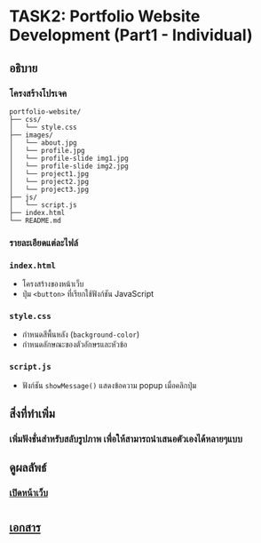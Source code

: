 # TASK2: Portfolio Website Development (Part1 - Individual)

## อธิบาย
### โครงสร้างโปรเจค
    portfolio-website/
    ├── css/
    │   └── style.css 
    ├── images/
    │   └── about.jpg
    │   └── profile.jpg
    │   └── profile-slide img1.jpg
    │   └── profile-slide img2.jpg
    │   └── project1.jpg
    │   └── project2.jpg
    │   └── project3.jpg
    ├── js/
    │   └── script.js
    ├── index.html
    └── README.md

### รายละเอียดแต่ละไฟล์
### `index.html`
- โครงสร้างของหน้าเว็บ
- ปุ่ม `<button>` ที่เรียกใช้ฟังก์ชัน JavaScript

### `style.css`
- กำหนดสีพื้นหลัง (`background-color`)
- กำหนดลักษณะของตัวอักษรและหัวข้อ

### `script.js`
- ฟังก์ชัน `showMessage()` แสดงข้อความ popup เมื่อคลิกปุ่ม

## สิ่งที่ทำเพิ่ม
### เพิ่มฟังชั่นสำหรับสลับรูปภาพ เพื่อให้สามารถนำเสนอตัวเองได้หลายๆแบบ

## ดูผลลัพธ์
### [เปิดหน้าเว็บ](https://precious-cocada-497700.netlify.app/)

#
## [เอกสาร](https://docs.google.com/document/d/1rUOQPavqF8k8ka0oo-IV8GO1e1_7D-goTXVvZ6N-xS4/edit?tab=t.0)
